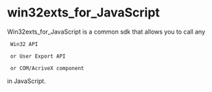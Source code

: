 # win32exts_for_JavaScript
Win32exts_for_JavaScript is a common sdk that allows you to call any 

     Win32 API 

     or User Export API 

     or COM/AcriveX component 
     
in JavaScript.
